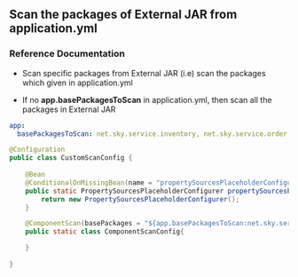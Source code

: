 ## Scan the packages of External JAR from application.yml

### Reference Documentation
* Scan specific packages from External JAR 
  (i.e) scan the packages which given in application.yml

* If no **app.basePackagesToScan** in application.yml, then scan all the packages in External JAR

```yaml
app:
  basePackagesToScan: net.sky.service.inventory, net.sky.service.order
```


```java
@Configuration
public class CustomScanConfig {
    
    @Bean
    @ConditionalOnMissingBean(name = "propertySourcesPlaceholderConfigurer")
    public static PropertySourcesPlaceholderConfigurer propertySourcesPlaceholderConfigurer(){
        return new PropertySourcesPlaceholderConfigurer();
    }

    @ComponentScan(basePackages = "${app.basePackagesToScan:net.sky.service}")
    public static class ComponentScanConfig{

    }
    
}
```